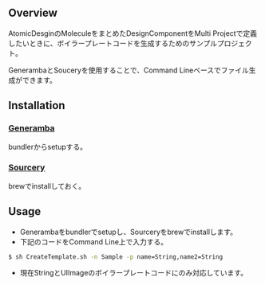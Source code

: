 ## Overview
AtomicDesginのMoleculeをまとめたDesignComponentをMulti Projectで定義したいときに、ボイラープレートコードを生成するためのサンプルプロジェクト。 

GenerambaとSouceryを使用することで、Command Lineベースでファイル生成ができます。

## Installation  
### [Generamba](https://github.com/strongself/Generamba)
bundlerからsetupする。

### [Sourcery](https://github.com/krzysztofzablocki/Sourcery)
brewでinstallしておく。

## Usage
* Generambaをbundlerでsetupし、Sourceryをbrewでinstallします。
* 下記のコードをCommand Line上で入力する。
```bash
$ sh CreateTemplate.sh -n Sample -p name=String,name2=String
```
* 現在StringとUIImageのボイラープレートコードにのみ対応しています。
